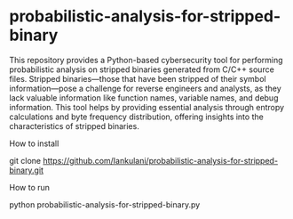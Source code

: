 # probabilistic-analysis-for-stripped-binary
This repository provides a Python-based cybersecurity tool for performing probabilistic analysis on stripped binaries generated from C/C++ source files.
Stripped binaries—those that have been stripped of their symbol information—pose a challenge for reverse engineers and analysts, as they lack valuable information like function names, variable names, 
and debug information. This tool helps by providing essential analysis through entropy calculations and byte frequency distribution, offering insights into the characteristics of stripped binaries.

How to install

git clone https://github.com/Iankulani/probabilistic-analysis-for-stripped-binary.git

How to run

python probabilistic-analysis-for-stripped-binary.py
 

